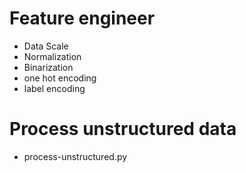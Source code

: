 # Feature engineer 
- Data Scale
- Normalization 
- Binarization 
- one hot encoding 
- label encoding



# Process unstructured data 
- process-unstructured.py
